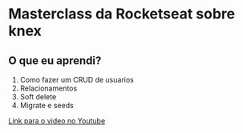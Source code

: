 # Masterclass da Rocketseat sobre knex

## O que eu aprendi?

1. Como fazer um CRUD de usuarios
2. Relacionamentos
3. Soft delete
4. Migrate e seeds


[Link para o video no Youtube](https://www.youtube.com/watch?v=U7GjS3FuSkA&t=4976s)
